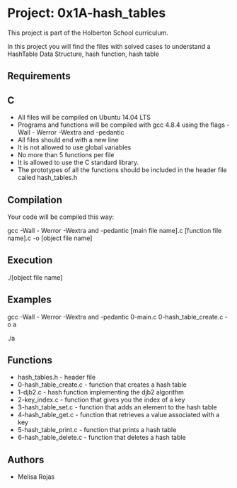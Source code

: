 # Project: 0x1A-hash_tables

This project is part of the Holberton School curriculum.

In this project you will find the files with solved cases to understand a HashTable Data Structure, hash function, hash table

## Requirements
## C
* All files will be compiled on Ubuntu 14.04 LTS
* Programs and functions will be compiled with gcc 4.8.4 using the flags -Wall - Werror -Wextra and -pedantic
* All files should end with a new line
* It is not allowed to use global variables
* No more than 5 functions per file
* It is allowed to use the C standard library.
* The prototypes of all the functions should be included in the header file called hash_tables.h

## Compilation

Your code will be compiled this way:

gcc -Wall - Werror -Wextra and -pedantic [main file name].c [function file name].c -o [object file name]

## Execution

./[object file name]

## Examples

gcc -Wall - Werror -Wextra and -pedantic 0-main.c 0-hash_table_create.c -o a

./a

## Functions

* hash_tables.h - header file
* 0-hash_table_create.c - function that creates a hash table
* 1-djb2.c - hash function implementing the djb2 algorithm
* 2-key_index.c - function that gives you the index of a key
* 3-hash_table_set.c - function that adds an element to the hash table
* 4-hash_table_get.c - function that retrieves a value associated with a key
* 5-hash_table_print.c - function that prints a hash table
* 6-hash_table_delete.c - function that deletes a hash table

## Authors

* Melisa Rojas

